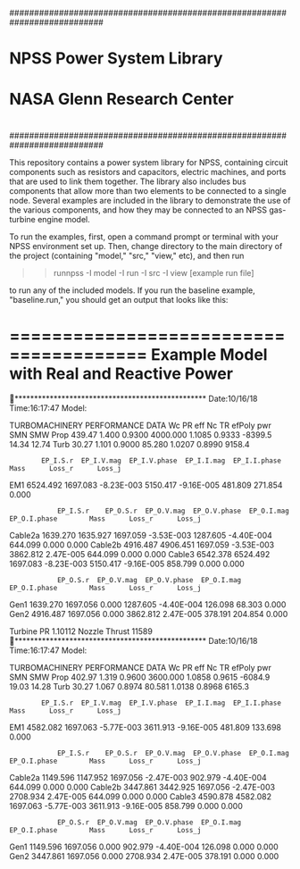 
###########################################################################
#
# NPSS Power System Library
# NASA Glenn Research Center
#
###########################################################################

This repository contains a power system library for NPSS, containing
circuit components such as resistors and capacitors, electric machines,
and ports that are used to link them together. The library also includes
bus components that allow more than two elements to be connected to a
single node. Several examples are included in the library to demonstrate
the use of the various components, and how they may be connected to an
NPSS gas-turbine engine model.

To run the examples, first, open a command prompt or terminal with your
NPSS environment set up. Then, change directory to the main directory
of the project (containing "model," "src," "view," etc), and then run

>> runnpss -I model -I run -I src -I view [example run file]

to run any of the included models. If you run the baseline example,
"baseline.run," you should get an output that looks like this:

=======================================
 Example Model with Real and Reactive Power
=======================================
*************************************************
Date:10/16/18    Time:16:17:47    Model:

TURBOMACHINERY PERFORMANCE DATA
               Wc      PR      eff         Nc       TR   efPoly        pwr     SMN     SMW
Prop       439.47   1.400   0.9300   4000.000   1.1085   0.9333    -8399.5   14.34   12.74
Turb        30.27   1.101   0.9000     85.280   1.0207   0.8990     9158.4



            EP_I.S.r  EP_I.V.mag  EP_I.V.phase  EP_I.I.mag  EP_I.I.phase        Mass      Loss_r      Loss_j
EM1         6524.492    1697.083    -8.23E-003    5150.417    -9.16E-005     481.809     271.854       0.000


                EP_I.S.r    EP_O.S.r  EP_O.V.mag  EP_O.V.phase  EP_O.I.mag  EP_O.I.phase        Mass      Loss_r      Loss_j
Cable2a         1639.270    1635.927    1697.059    -3.53E-003    1287.605    -4.40E-004     644.099       0.000       0.000
Cable2b         4916.487    4906.451    1697.059    -3.53E-003    3862.812     2.47E-005     644.099       0.000       0.000
Cable3          6542.378    6524.492    1697.083    -8.23E-003    5150.417    -9.16E-005     858.799       0.000       0.000


                EP_O.S.r  EP_O.V.mag  EP_O.V.phase  EP_O.I.mag  EP_O.I.phase        Mass      Loss_r      Loss_j
Gen1            1639.270    1697.056         0.000    1287.605    -4.40E-004     126.098      68.303       0.000
Gen2            4916.487    1697.056         0.000    3862.812     2.47E-005     378.191     204.854       0.000





Turbine PR 1.10112 Nozzle Thrust 11589
*************************************************
Date:10/16/18    Time:16:17:47    Model:

TURBOMACHINERY PERFORMANCE DATA
               Wc      PR      eff         Nc       TR   efPoly        pwr     SMN     SMW
Prop       402.97   1.319   0.9600   3600.000   1.0858   0.9615    -6084.9   19.03   14.28
Turb        30.27   1.067   0.8974     80.581   1.0138   0.8968     6165.3



            EP_I.S.r  EP_I.V.mag  EP_I.V.phase  EP_I.I.mag  EP_I.I.phase        Mass      Loss_r      Loss_j
EM1         4582.082    1697.063    -5.77E-003    3611.913    -9.16E-005     481.809     133.698       0.000


                EP_I.S.r    EP_O.S.r  EP_O.V.mag  EP_O.V.phase  EP_O.I.mag  EP_O.I.phase        Mass      Loss_r      Loss_j
Cable2a         1149.596    1147.952    1697.056    -2.47E-003     902.979    -4.40E-004     644.099       0.000       0.000
Cable2b         3447.861    3442.925    1697.056    -2.47E-003    2708.934     2.47E-005     644.099       0.000       0.000
Cable3          4590.878    4582.082    1697.063    -5.77E-003    3611.913    -9.16E-005     858.799       0.000       0.000


                EP_O.S.r  EP_O.V.mag  EP_O.V.phase  EP_O.I.mag  EP_O.I.phase        Mass      Loss_r      Loss_j
Gen1            1149.596    1697.056         0.000     902.979    -4.40E-004     126.098       0.000       0.000
Gen2            3447.861    1697.056         0.000    2708.934     2.47E-005     378.191       0.000       0.000


